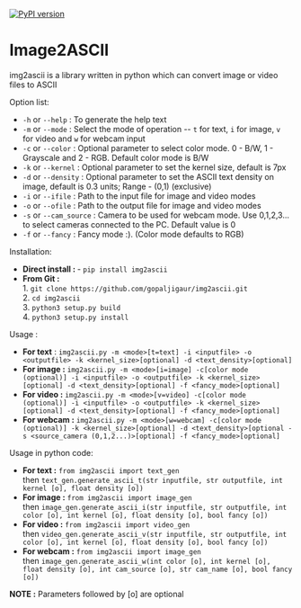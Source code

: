 [![PyPI version](https://badge.fury.io/py/img2ascii.svg)](https://badge.fury.io/py/img2ascii) 
# Image2ASCII

img2ascii is a library written in python which can convert image or video files to ASCII

Option list:

- `-h` or `--help`       : To generate the help text
- `-m` or `--mode`       : Select the mode of operation -- `t` for text, `i` for image, `v` for video and `w` for webcam input
- `-c` or `--color`      : Optional parameter to select color mode. 0 - B/W, 1 - Grayscale and 2 - RGB. Default color mode is B/W
- `-k` or `--kernel`     : Optional parameter to set the kernel size, default is 7px
- `-d` or `--density`    : Optional parameter to set the ASCII text density on image, default is 0.3 units; Range - (0,1) (exclusive)
- `-i` or `--ifile`      : Path to the input file for image and video modes
- `-o` or `--ofile`      : Path to the output file for image and video modes
- `-s` or `--cam_source` : Camera to be used for webcam mode. Use 0,1,2,3... to select cameras connected to the PC. Default value is 0
- `-f` or `--fancy`      : Fancy mode :). (Color mode defaults to RGB)

Installation:
- <b>Direct install : </b>
<t>- `pip install img2ascii`
- <b>From Git : </b><br>
<t>1. `git clone https://github.com/gopaljigaur/img2ascii.git`<br>
<t>2. `cd img2ascii`<br>
<t>3. `python3 setup.py build`<br>
<t>4. `python3 setup.py install`

Usage :

- <b>For text</b> : `img2ascii.py -m <mode>[t=text] -i <inputfile> -o <outputfile> -k <kernel_size>[optional] -d <text_density>[optional]`
- <b>For image :</b> `img2ascii.py -m <mode>[i=image] -c[color mode (optional)] -i <inputfile> -o <outputfile> -k <kernel_size>[optional] -d <text_density>[optional] -f <fancy_mode>[optional]`
- <b>For video :</b> `img2ascii.py -m <mode>[v=video] -c[color mode (optional)] -i <inputfile> -o <outputfile> -k <kernel_size>[optional] -d <text_density>[optional] -f <fancy_mode>[optional]`
- <b>For webcam :</b> `img2ascii.py -m <mode>[w=webcam] -c[color mode (optional)] -k <kernel_size>[optional] -d <text_density>[optional -s <source_camera (0,1,2...)>[optional] -f <fancy_mode>[optional]`

Usage in python code:

- <b>For text :</b> `from img2ascii import text_gen`<br> 
<t>then `text_gen.generate_ascii_t(str inputfile, str outputfile, int kernel [o], float density [o])`<br>
- <b>For image :</b> `from img2ascii import image_gen`<br> 
<t>then `image_gen.generate_ascii_i(str inputfile, str outputfile, int color [o], int kernel [o], float density [o], bool fancy [o])`<br>
- <b>For video :</b> `from img2ascii import video_gen`<br> 
<t>then `video_gen.generate_ascii_v(str inputfile, str outputfile, int color [o], int kernel [o], float density [o], bool fancy [o])`<br>
- <b>For webcam :</b> `from img2ascii import image_gen`<br> 
<t>then `image_gen.generate_ascii_w(int color [o], int kernel [o], float density [o], int cam_source [o], str cam_name [o], bool fancy [o])`

<b>NOTE :</b> Parameters followed by [o] are optional
